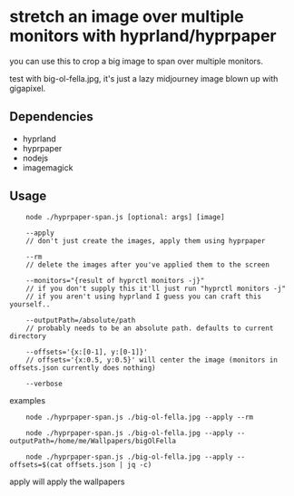 # stretch an image over multiple monitors with hyprland/hyprpaper

you can use this to crop a big image to span over multiple monitors.

test with big-ol-fella.jpg, it's just a lazy midjourney image blown up with gigapixel.

## Dependencies
- hyprland
- hyprpaper
- nodejs
- imagemagick

## Usage
```
    node ./hyprpaper-span.js [optional: args] [image]

    --apply
    // don't just create the images, apply them using hyprpaper

    --rm
    // delete the images after you've applied them to the screen

    --monitors="{result of hyprctl monitors -j}"
    // if you don't supply this it'll just run "hyprctl monitors -j"
    // if you aren't using hyprland I guess you can craft this yourself..

    --outputPath=/absolute/path
    // probably needs to be an absolute path. defaults to current directory

    --offsets='{x:[0-1], y:[0-1]}'
    // offsets='{x:0.5, y:0.5}' will center the image (monitors in offsets.json currently does nothing)

    --verbose
```

examples

```
    node ./hyprpaper-span.js ./big-ol-fella.jpg --apply --rm
    
    node ./hyprpaper-span.js ./big-ol-fella.jpg --apply --outputPath=/home/me/Wallpapers/bigOlFella

    node ./hyprpaper-span.js ./big-ol-fella.jpg --apply --offsets=$(cat offsets.json | jq -c)
```



apply will apply the wallpapers